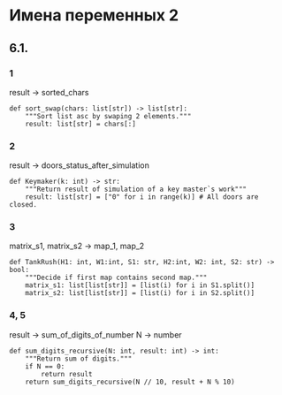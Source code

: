 # Имена переменных 2
## 6.1.
### 1
result -> sorted_chars
```
def sort_swap(chars: list[str]) -> list[str]:
    """Sort list asc by swaping 2 elements."""
    result: list[str] = chars[:]
```

### 2
result -> doors_status_after_simulation
```
def Keymaker(k: int) -> str:
    """Return result of simulation of a key master`s work"""
    result: list[str] = ["0" for i in range(k)] # All doors are closed.
```

### 3
matrix_s1, matrix_s2 -> map_1, map_2
```
def TankRush(H1: int, W1:int, S1: str, H2:int, W2: int, S2: str) -> bool:
    """Decide if first map contains second map."""
    matrix_s1: list[list[str]] = [list(i) for i in S1.split()]
    matrix_s2: list[list[str]] = [list(i) for i in S2.split()]
```

### 4, 5
result -> sum_of_digits_of_number
N -> number
```
def sum_digits_recursive(N: int, result: int) -> int:
    """Return sum of digits."""
    if N == 0:
        return result
    return sum_digits_recursive(N // 10, result + N % 10)
``` 